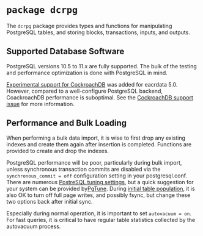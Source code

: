 # `package dcrpg`

The `dcrpg` package provides types and functions for manipulating PostgreSQL
tables, and storing blocks, transactions, inputs, and outputs.

## Supported Database Software

PostgreSQL versions 10.5 to 11.x are fully supported. The bulk of the testing
and performance optimization is done with PostgreSQL in mind.

[Experimental support for CockroachDB](https://github.com/Eacred/eacrdata/issues/1291)
was added for eacrdata 5.0. However, compared to a well-configure PostgreSQL
backend, CoackroachDB performance is suboptimal. See the
[CockroachDB support issue](https://github.com/Eacred/eacrdata/issues/1291) for
more information.

## Performance and Bulk Loading

When performing a bulk data import, it is wise to first drop any existing
indexes and create them again after insertion is completed.  Functions are
provided to create and drop the indexes.

PostgreSQL performance will be poor, particularly during bulk import, unless
synchronous transaction commits are disabled via the `synchronous_commit = off`
configuration setting in your postgresql.conf. There are numerous
[PostreSQL tuning settings](https://wiki.postgresql.org/wiki/Tuning_Your_PostgreSQL_Server),
but a quick suggestion for your system can be provided
by[PgTune](http://pgtune.leopard.in.ua/). During [initial table
population](https://wiki.postgresql.org/wiki/Bulk_Loading_and_Restores), it is
also OK to turn off full page writes, and possibly fsync, but change these
two options back after initial sync.

Especially during normal operation, it is important to set `autovacuum = on`.
For fast queries, it is critical to have regular table statistics collected by
the autovacuum process.
